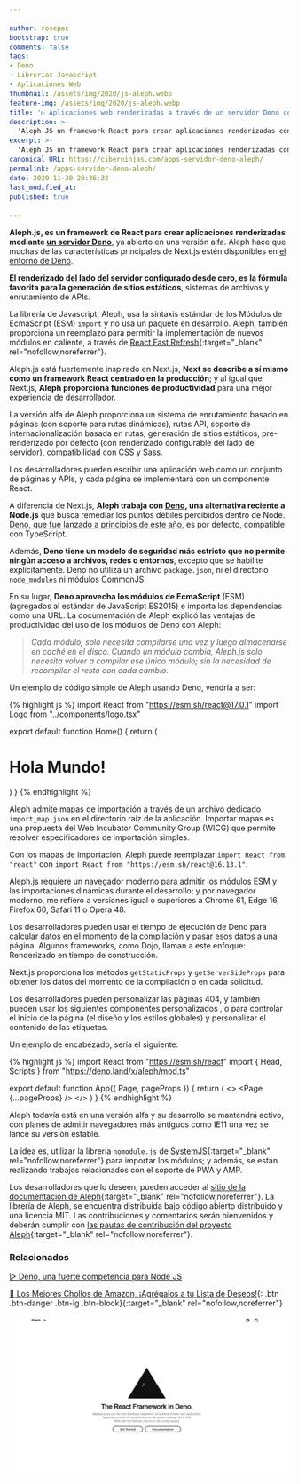 ```yaml
---

author: rosepac
bootstrap: true
comments: false
tags:
- Deno
- Librerías Javascript
- Aplicaciones Web
thumbnail: /assets/img/2020/js-aleph.webp
feature-img: /assets/img/2020/js-aleph.webp
title: '▷ Aplicaciones web renderizadas a través de un servidor Deno con Aleph JS'
description: >-
  'Aleph JS un framework React para crear aplicaciones renderizadas con un servidor Deno, disponible es versión alfa'
excerpt: >-
  'Aleph JS un framework React para crear aplicaciones renderizadas con un servidor Deno, disponible es versión alfa'
canonical_URL: https://ciberninjas.com/apps-servidor-deno-aleph/
permalink: /apps-servidor-deno-aleph/
date: 2020-11-30 20:36:32
last_modified_at: 
published: true

---
```


**Aleph.js, es un framework de React para crear aplicaciones renderizadas mediante [un servidor Deno](/deno-1/)**, ya abierto en una versión alfa. Aleph hace que muchas de las características principales de Next.js estén disponibles en [el entorno de Deno](/deno-1/).

**El renderizado del lado del servidor configurado desde cero, es la fórmula favorita para la generación de sitios estáticos**, sistemas de archivos y enrutamiento de APIs.

La librería de Javascript, Aleph, usa la sintaxis estándar de los Módulos de EcmaScript (ESM) `import` y no usa un paquete en desarrollo. Aleph, también proporciona un reemplazo para permitir la implementación de nuevos módulos en caliente, a través de [React Fast Refresh](https://www.npmjs.com/package/react-refresh){:target="_blank" rel="nofollow,noreferrer"}.

Aleph.js está fuertemente inspirado en Next.js, **Next se describe a sí mismo como un framework React centrado en la producción**; y al igual que Next.js, **Aleph proporciona funciones de productividad** para una mejor experiencia de desarrollador.

La versión alfa de Aleph proporciona un sistema de enrutamiento basado en páginas (con soporte para rutas dinámicas), rutas API, soporte de internacionalización basada en rutas, generación de sitios estáticos, pre-renderizado por defecto (con renderizado configurable del lado del servidor), compatibilidad con CSS y Sass.

Los desarrolladores pueden escribir una aplicación web como un conjunto de páginas y APIs, y cada página se implementará con un componente React.

A diferencia de Next.js, **Aleph trabaja con [Deno](/deno-1/), una alternativa reciente a Node.js** que busca remediar los puntos débiles percibidos dentro de Node. [Deno, que fue lanzado a principios de este año](/deno-1/), es por defecto, compatible con TypeScript.

Además, **Deno tiene un modelo de seguridad más estricto que no permite ningún acceso a archivos, redes o entornos**, excepto que se habilite explícitamente. Deno no utiliza un archivo `package.json`, ni el directorio `node_modules` ni módulos CommonJS.

En su lugar, **Deno aprovecha los módulos de EcmaScript** (ESM) (agregados al estándar de JavaScript ES2015) e importa las dependencias como una URL. La documentación de Aleph explicó las ventajas de productividad del uso de los módulos de Deno con Aleph:

> *Cada módulo, solo necesita compilarse una vez y luego almacenarse en caché en el disco. Cuando un módulo cambia, Aleph.js solo necesita volver a compilar ese único módulo; sin la necesidad de recompilar el resto con cada cambio.*

Un ejemplo de código simple de Aleph usando Deno, vendría a ser:

{% highlight js %}
import React from "https://esm.sh/react@17.0.1"
import Logo from "../components/logo.tsx"

export default function Home() {
    return (
      <div>
        <Logo />
        <h1>Hola Mundo!</h1>
      </div>
    )
}
{% endhighlight %}

Aleph admite mapas de importación a través de un archivo dedicado `import_map.json` en el directorio raíz de la aplicación. Importar mapas es una propuesta del Web Incubator Community Group (WICG) que permite resolver especificadores de importación simples.

Con los mapas de importación, Aleph puede reemplazar `import React from "react"` con `import React from "https://esm.sh/react@16.13.1"`.

Aleph.js requiere un navegador moderno para admitir los módulos ESM y las importaciones dinámicas durante el desarrollo; y por navegador moderno, me refiero a versiones igual o superiores a Chrome 61, Edge 16, Firefox 60, Safari 11 o Opera 48.

Los desarrolladores pueden usar el tiempo de ejecución de Deno para calcular datos en el momento de la compilación y pasar esos datos a una página. Algunos frameworks, como Dojo, llaman a este enfoque: Renderizado en tiempo de construcción.

Next.js proporciona los métodos `getStaticProps` y `getServerSideProps` para obtener los datos del momento de la compilación o en cada solicitud.

Los desarrolladores pueden personalizar las páginas 404, y también pueden usar los siguientes componentes personalizados <App>, <Head> o <Scripts> para controlar el inicio de la página (el diseño y los estilos globales) y personalizar el contenido de las etiquetas.

Un ejemplo de encabezado, sería el siguiente:

{% highlight js %}
import React from "https://esm.sh/react"
import { Head, Scripts } from "https://deno.land/x/aleph/mod.ts"

export default function App({ Page, pageProps }) {
  return (
    <>
      <Head>
        <title>Aleph.js</title>
      </Head>
      <Scripts>
        <script async src="https://www.googletagmanager.com/gtag/js?id=G-1234567890"></script>
        <script>{`
          window.dataLayer = window.dataLayer || [];
          function gtag(){
            dataLayer.push(arguments);
          }
          gtag('js', new Date());
          gtag('config', 'G-1234567890');
        `}</script>
      </Scripts>
      <Page {...pageProps} />
    </>
  )
}
{% endhighlight %}

Aleph todavía está en una versión alfa y su desarrollo se mantendrá activo, con planes de admitir navegadores más antiguos como IE11 una vez se lance su versión estable.

La idea es, utilizar la librería `nomodule.js` de [SystemJS](https://github.com/systemjs/systemjs#systemjs){:target="_blank" rel="nofollow,noreferrer"} para importar los módulos; y además, se están realizando trabajos relacionados con el soporte de PWA y AMP.

Los desarrolladores que lo deseen, pueden acceder al [sitio de la documentación de Aleph](https://alephjs.org/docs){:target="_blank" rel="nofollow,noreferrer"}. La librería de Aleph, se encuentra distribuida bajo código abierto distribuido y una licencia MIT. Las contribuciones y comentarios serán bienvenidos y deberán cumplir con [las pautas de contribución del proyecto Aleph](https://github.com/alephjs/aleph.js/blob/master/CONTRIBUTING.md#contributing-to-alephjs){:target="_blank" rel="nofollow,noreferrer"}.

### **Relacionados** <!-- omit in toc -->

[▷ Deno, una fuerte competencia para Node JS](https://ciberninjas.com/deno-1/)

[🛒 Los Mejores Chollos de Amazon, ¡Agrégalos a tu Lista de Deseos!](/amazon/ "Los Mejores Chollos de Amazon, Ofertas Flash, Black Monday y Amazon Prime Day"){: .btn .btn-danger .btn-lg .btn-block}{:target="_blank" rel="nofollow,noreferrer"}

![Aplicaciones web renderizadas a través de un servidor Deno con Aleph.js](/assets/img/2020/js-aleph.webp)